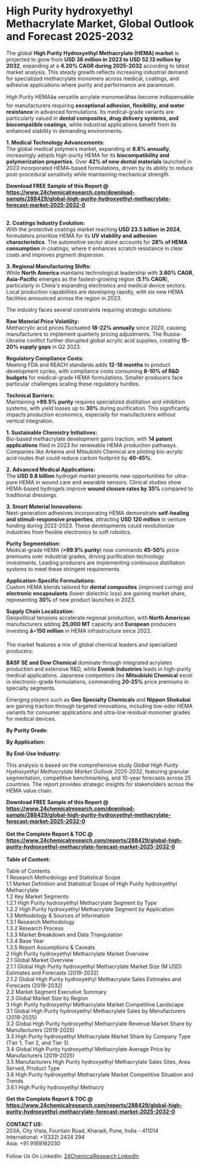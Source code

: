 <h1>High Purity hydroxyethyl Methacrylate Market, Global Outlook and Forecast 2025-2032</h1><p>The global <strong>High Purity Hydroxyethyl Methacrylate (HEMA) market</strong> is projected to grow from <strong>USD 36 million in 2023 to USD 52.13 million by 2032</strong>, expanding at a <strong>4.20% CAGR during 2025-2032</strong> according to latest market analysis. This steady growth reflects increasing industrial demand for specialized methacrylate monomers across medical, coatings, and adhesive applications where purity and performance are paramount.</p><p>High Purity HEMAâa versatile acrylate monomerâhas become indispensable for manufacturers requiring <strong>exceptional adhesion, flexibility, and water resistance</strong> in advanced formulations. Its medical-grade variants are particularly valued in <strong>dental composites, drug delivery systems, and biocompatible coatings</strong>, while industrial applications benefit from its enhanced stability in demanding environments.</p><p><strong>1. Medical Technology Advancements:</strong><br>
The global medical polymers market, expanding at <strong>6.8% annually</strong>, increasingly adopts high-purity HEMA for its <strong>biocompatibility and polymerization properties</strong>. Over <strong>42% of new dental materials</strong> launched in 2023 incorporated HEMA-based formulations, driven by its ability to reduce post-procedural sensitivity while maintaining mechanical strength.</p><div><b>Download FREE Sample of this Report @ 
            <a href="https://www.24chemicalresearch.com/download-sample/288429/global-high-purity-hydroxyethyl-methacrylate-forecast-market-2025-2032-0">
            https://www.24chemicalresearch.com/download-sample/288429/global-high-purity-hydroxyethyl-methacrylate-forecast-market-2025-2032-0</a></b></div><br><p><strong>2. Coatings Industry Evolution:</strong><br>
With the protective coatings market reaching <strong>USD 23.5 billion in 2024</strong>, formulators prioritize HEMA for its <strong>UV stability and adhesion characteristics</strong>. The automotive sector alone accounts for <strong>28% of HEMA consumption</strong> in coatings, where it enhances scratch resistance in clear coats and improves pigment dispersion.</p><p><strong>3. Regional Manufacturing Shifts:</strong><br>
While <strong>North America</strong> maintains technological leadership with <strong>3.60% CAGR</strong>, <strong>Asia-Pacific</strong> emerges as the fastest-growing region (<strong>5.1% CAGR</strong>), particularly in China's expanding electronics and medical device sectors. Local production capabilities are developing rapidly, with six new HEMA facilities announced across the region in 2023.</p><p>The industry faces several constraints requiring strategic solutions:</p><p><strong>Raw Material Price Volatility:</strong><br>
	Methacrylic acid prices fluctuated <strong>18-22% annually</strong> since 2020, causing manufacturers to implement quarterly pricing adjustments. The Russia-Ukraine conflict further disrupted global acrylic acid supplies, creating <strong>15-20% supply gaps</strong> in Q2 2023.</p><p><strong>Regulatory Compliance Costs:</strong><br>
	Meeting FDA and REACH standards adds <strong>12-18 months</strong> to product development cycles, with compliance costs consuming <strong>8-10% of R&amp;D budgets</strong> for medical-grade HEMA formulations. Smaller producers face particular challenges scaling these regulatory hurdles.</p><p><strong>Technical Barriers:</strong><br>
	Maintaining <strong>&gt;99.5% purity</strong> requires specialized distillation and inhibition systems, with yield losses up to <strong>30%</strong> during purification. This significantly impacts production economics, especially for manufacturers without vertical integration.</p><p><strong>1. Sustainable Chemistry Initiatives:</strong><br>
Bio-based methacrylate development gains traction, with <strong>14 patent applications</strong> filed in 2023 for renewable HEMA production pathways. Companies like Arkema and Mitsubishi Chemical are piloting bio-acrylic acid routes that could reduce carbon footprint by <strong>40-45%</strong>.</p><p><strong>2. Advanced Medical Applications:</strong><br>
The <strong>USD 9.8 billion</strong> hydrogel market presents new opportunities for ultra-pure HEMA in wound care and wearable sensors. Clinical studies show HEMA-based hydrogels improve <strong>wound closure rates by 35%</strong> compared to traditional dressings.</p><p><strong>3. Smart Material Innovations:</strong><br>
Next-generation adhesives incorporating HEMA demonstrate <strong>self-healing and stimuli-responsive properties</strong>, attracting <strong>USD 120 million</strong> in venture funding during 2022-2023. These developments could revolutionize industries from flexible electronics to soft robotics.</p><p><strong>Purity Segmentation:</strong><br>
	Medical-grade HEMA (<strong>&gt;99.9% purity</strong>) now commands <strong>45-50%</strong> price premiums over industrial grades, driving purification technology investments. Leading producers are implementing continuous distillation systems to meet these stringent requirements.</p><p><strong>Application-Specific Formulations:</strong><br>
	Custom HEMA blends tailored for <strong>dental composites</strong> (improved curing) and <strong>electronic encapsulants</strong> (lower dielectric loss) are gaining market share, representing <strong>30%</strong> of new product launches in 2023.</p><p><strong>Supply Chain Localization:</strong><br>
	Geopolitical tensions accelerate regional production, with <strong>North American</strong> manufacturers adding <strong>25,000 MT</strong> capacity and <strong>European</strong> producers investing <strong>â¬150 million</strong> in HEMA infrastructure since 2022.</p><p>The market features a mix of global chemical leaders and specialized producers:</p><p><strong>BASF SE and Dow Chemical</strong> dominate through integrated acrylates production and extensive R&amp;D, while <strong>Evonik Industries</strong> leads in high-purity medical applications. Japanese competitors like <strong>Mitsubishi Chemical</strong> excel in electronic-grade formulations, commanding <strong>20-25%</strong> price premiums in specialty segments.</p><p>Emerging players such as <strong>Geo Specialty Chemicals</strong> and <strong>Nippon Shokubai</strong> are gaining traction through targeted innovations, including low-odor HEMA variants for consumer applications and ultra-low residual monomer grades for medical devices.</p><p><strong>By Purity Grade:</strong></p><p><strong>By Application:</strong></p><p><strong>By End-Use Industry:</strong></p><p>This analysis is based on the comprehensive study <em>Global High Purity Hydroxyethyl Methacrylate Market Outlook 2025-2032</em>, featuring granular segmentation, competitive benchmarking, and 10-year forecasts across 25 countries. The report provides strategic insights for stakeholders across the HEMA value chain.</p><div><b>Download FREE Sample of this Report @ 
            <a href="https://www.24chemicalresearch.com/download-sample/288429/global-high-purity-hydroxyethyl-methacrylate-forecast-market-2025-2032-0">
            https://www.24chemicalresearch.com/download-sample/288429/global-high-purity-hydroxyethyl-methacrylate-forecast-market-2025-2032-0</a></b></div><br><div><b>Get the Complete Report & TOC @ 
            <a href="https://www.24chemicalresearch.com/reports/288429/global-high-purity-hydroxyethyl-methacrylate-forecast-market-2025-2032-0">
            https://www.24chemicalresearch.com/reports/288429/global-high-purity-hydroxyethyl-methacrylate-forecast-market-2025-2032-0</a></b></div><br>
            <b>Table of Content:</b><p>Table of Contents<br />
1 Research Methodology and Statistical Scope<br />
1.1 Market Definition and Statistical Scope of High Purity hydroxyethyl Methacrylate<br />
1.2 Key Market Segments<br />
1.2.1 High Purity hydroxyethyl Methacrylate Segment by Type<br />
1.2.2 High Purity hydroxyethyl Methacrylate Segment by Application<br />
1.3 Methodology & Sources of Information<br />
1.3.1 Research Methodology<br />
1.3.2 Research Process<br />
1.3.3 Market Breakdown and Data Triangulation<br />
1.3.4 Base Year<br />
1.3.5 Report Assumptions & Caveats<br />
2 High Purity hydroxyethyl Methacrylate Market Overview<br />
2.1 Global Market Overview<br />
2.1.1 Global High Purity hydroxyethyl Methacrylate Market Size (M USD) Estimates and Forecasts (2019-2032)<br />
2.1.2 Global High Purity hydroxyethyl Methacrylate Sales Estimates and Forecasts (2019-2032)<br />
2.2 Market Segment Executive Summary<br />
2.3 Global Market Size by Region<br />
3 High Purity hydroxyethyl Methacrylate Market Competitive Landscape<br />
3.1 Global High Purity hydroxyethyl Methacrylate Sales by Manufacturers (2019-2025)<br />
3.2 Global High Purity hydroxyethyl Methacrylate Revenue Market Share by Manufacturers (2019-2025)<br />
3.3 High Purity hydroxyethyl Methacrylate Market Share by Company Type (Tier 1, Tier 2, and Tier 3)<br />
3.4 Global High Purity hydroxyethyl Methacrylate Average Price by Manufacturers (2019-2025)<br />
3.5 Manufacturers High Purity hydroxyethyl Methacrylate Sales Sites, Area Served, Product Type<br />
3.6 High Purity hydroxyethyl Methacrylate Market Competitive Situation and Trends<br />
3.6.1 High Purity hydroxyethyl Methacry</p><div><b>Get the Complete Report & TOC @ 
            <a href="https://www.24chemicalresearch.com/reports/288429/global-high-purity-hydroxyethyl-methacrylate-forecast-market-2025-2032-0">
            https://www.24chemicalresearch.com/reports/288429/global-high-purity-hydroxyethyl-methacrylate-forecast-market-2025-2032-0</a></b></div><br><b>CONTACT US:</b><br>
            203A, City Vista, Fountain Road, Kharadi, Pune, India - 411014<br>
            International: +1(332) 2424 294<br>
            Asia: +91 9169162030 <br><br>
            Follow Us On LinkedIn: <a href="https://www.linkedin.com/company/24chemicalresearch/">24ChemicalResearch LinkedIn</a>